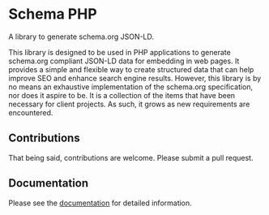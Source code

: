 # Schema PHP

A library to generate schema.org JSON-LD.

This library is designed to be used in PHP applications to generate schema.org compliant JSON-LD data for
embedding in web pages. It provides a simple and flexible way to create structured data that can help improve
SEO and enhance search engine results. However, this library is by no means an exhaustive implementation of the
schema.org specification, nor does it aspire to be. It is a collection of the items that have been necessary for
client projects. As such, it grows as new requirements are encountered.

## Contributions

That being said, contributions are welcome. Please submit a pull request.

## Documentation

Please see the [documentation](documentation/README.md) for detailed information.
